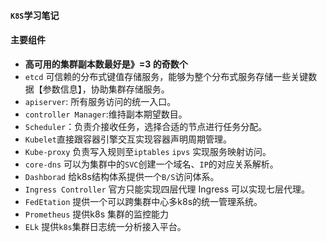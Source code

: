 #### `K8S`学习笔记

#### 主要组件
* __高可用的集群副本数最好是》=3 的奇数个__
* `etcd` 可信赖的分布式键值存储服务，能够为整个分布式服务存储一些关键数据【参数信息】，协助集群存储服务。
* `apiserver`: 所有服务访问的统一入口。
* `controller Manager`:维持副本期望数目。
* `Scheduler`：负责介接收任务，选择合适的节点进行任务分配。
* `Kubelet`直接跟容器引擎交互实现容器声明周期管理。
* `Kube-proxy` 负责写入规则至`iptables` `ipvs` 实现服务映射访问。
* `core-dns` 可以为集群中的`SVC`创建一个域名、`IP`的对应关系解析。 
* `Dashborad` 给k8s结构体系提供一个`B/S`访问体系。
* `Ingress Controller` 官方只能实现四层代理 Ingress 可以实现七层代理。
* `FedEtation` 提供一个可以跨集群中心多k8s的统一管理系统。 
* `Prometheus`  提供k8s 集群的监控能力
* `ELk` 提供`k8s`集群日志统一分析接入平台。 
